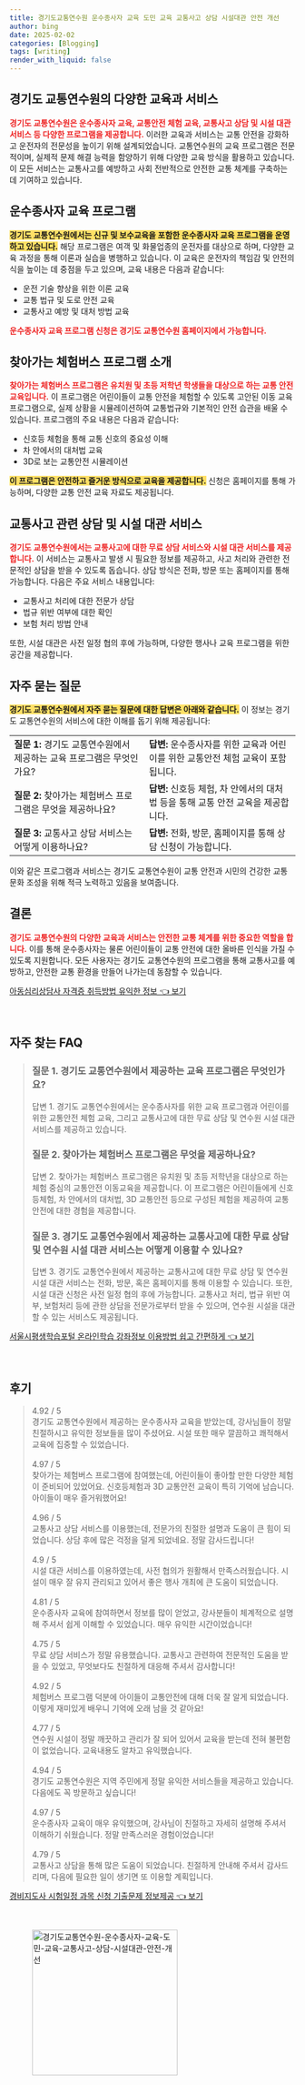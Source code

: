 ```yaml
---
title: 경기도교통연수원 운수종사자 교육 도민 교육 교통사고 상담 시설대관 안전 개선
author: bing
date: 2025-02-02
categories: [Blogging]
tags: [writing]
render_with_liquid: false
---
```



<h2 id='경기도-교통연수원-교육과-서비스'>경기도 교통연수원의 다양한 교육과 서비스</h2>

<p><b><span style="color: #ee2323;">경기도 교통연수원은 운수종사자 교육, 교통안전 체험 교육, 교통사고 상담 및 시설 대관 서비스 등 다양한 프로그램을 제공합니다.</span></b> 이러한 교육과 서비스는 교통 안전을 강화하고 운전자의 전문성을 높이기 위해 설계되었습니다. 교통연수원의 교육 프로그램은 전문적이며, 실제적 문제 해결 능력을 함양하기 위해 다양한 교육 방식을 활용하고 있습니다. 이 모든 서비스는 교통사고를 예방하고 사회 전반적으로 안전한 교통 체계를 구축하는 데 기여하고 있습니다.</p>

<h2 id='운수종사자-교육-프로그램'>운수종사자 교육 프로그램</h2>

<p><b><span style="background-color: #ffe066;">경기도 교통연수원에서는 신규 및 보수교육을 포함한 운수종사자 교육 프로그램을 운영하고 있습니다.</span></b> 해당 프로그램은 여객 및 화물업종의 운전자를 대상으로 하며, 다양한 교육 과정을 통해 이론과 실습을 병행하고 있습니다. 이 교육은 운전자의 책임감 및 안전의식을 높이는 데 중점을 두고 있으며, 교육 내용은 다음과 같습니다:</p>

<ul>
    <li>운전 기술 향상을 위한 이론 교육</li>
    <li>교통 법규 및 도로 안전 교육</li>
    <li>교통사고 예방 및 대처 방법 교육</li>
</ul>

<p><b><span style="color: #ee2323;">운수종사자 교육 프로그램 신청은 경기도 교통연수원 홈페이지에서 가능합니다.</span></b></p>

<h2 id='체험버스-프로그램-소개'>찾아가는 체험버스 프로그램 소개</h2>

<p><b><span style="color: #ee2323;">찾아가는 체험버스 프로그램은 유치원 및 초등 저학년 학생들을 대상으로 하는 교통 안전 교육입니다.</span></b> 이 프로그램은 어린이들이 교통 안전을 체험할 수 있도록 고안된 이동 교육 프로그램으로, 실제 상황을 시뮬레이션하여 교통법규와 기본적인 안전 습관을 배울 수 있습니다. 프로그램의 주요 내용은 다음과 같습니다:</p>

<ul>
    <li>신호등 체험을 통해 교통 신호의 중요성 이해</li>
    <li>차 안에서의 대처법 교육</li>
    <li>3D로 보는 교통안전 시뮬레이션</li>
</ul>

<p><b><span style="background-color: #ffe066;">이 프로그램은 안전하고 즐거운 방식으로 교육을 제공합니다.</span></b> 신청은 홈페이지를 통해 가능하며, 다양한 교통 안전 교육 자료도 제공됩니다.</p>

<h2 id='교통사고-상담-및-시설-대관'>교통사고 관련 상담 및 시설 대관 서비스</h2>

<p><b><span style="color: #ee2323;">경기도 교통연수원에서는 교통사고에 대한 무료 상담 서비스와 시설 대관 서비스를 제공합니다.</span></b> 이 서비스는 교통사고 발생 시 필요한 정보를 제공하고, 사고 처리와 관련한 전문적인 상담을 받을 수 있도록 돕습니다. 상담 방식은 전화, 방문 또는 홈페이지를 통해 가능합니다. 다음은 주요 서비스 내용입니다:</p>

<ul>
    <li>교통사고 처리에 대한 전문가 상담</li>
    <li>법규 위반 여부에 대한 확인</li>
    <li>보험 처리 방법 안내</li>
</ul>

<p>또한, 시설 대관은 사전 일정 협의 후에 가능하며, 다양한 행사나 교육 프로그램을 위한 공간을 제공합니다.</p>

<h2 id='자주-묻는-질문'>자주 묻는 질문</h2>

<p><b><span style="background-color: #ffe066;">경기도 교통연수원에서 자주 묻는 질문에 대한 답변은 아래와 같습니다.</span></b> 이 정보는 경기도 교통연수원의 서비스에 대한 이해를 돕기 위해 제공됩니다:</p>

<table>
    <tr>
        <td><b>질문 1:</b> 경기도 교통연수원에서 제공하는 교육 프로그램은 무엇인가요?</td>
        <td><b>답변:</b> 운수종사자를 위한 교육과 어린이를 위한 교통안전 체험 교육이 포함됩니다.</td>
    </tr>
    <tr>
        <td><b>질문 2:</b> 찾아가는 체험버스 프로그램은 무엇을 제공하나요?</td>
        <td><b>답변:</b> 신호등 체험, 차 안에서의 대처법 등을 통해 교통 안전 교육을 제공합니다.</td>
    </tr>
    <tr>
        <td><b>질문 3:</b> 교통사고 상담 서비스는 어떻게 이용하나요?</td>
        <td><b>답변:</b> 전화, 방문, 홈페이지를 통해 상담 신청이 가능합니다.</td>
    </tr>
</table>

<p>이와 같은 프로그램과 서비스는 경기도 교통연수원이 교통 안전과 시민의 건강한 교통 문화 조성을 위해 적극 노력하고 있음을 보여줍니다.</p>

<h2 id='결론'>결론</h2>

<p><b><span style="color: #ee2323;">경기도 교통연수원의 다양한 교육과 서비스는 안전한 교통 체계를 위한 중요한 역할을 합니다.</span></b> 이를 통해 운수종사자는 물론 어린이들이 교통 안전에 대한 올바른 인식을 가질 수 있도록 지원합니다. 모든 사용자는 경기도 교통연수원의 프로그램을 통해 교통사고를 예방하고, 안전한 교통 환경을 만들어 나가는데 동참할 수 있습니다.</p>


<p><a class="click-button" title="아동심리상담사 자격증 취득방법 유익한 정보" href="https://greenforu.github.io/posts/%EC%95%84%EB%8F%99%EC%8B%AC%EB%A6%AC%EC%83%81%EB%8B%B4%EC%82%AC-%EC%9E%90%EA%B2%A9%EC%A6%9D-%EC%B7%A8%EB%93%9D%EB%B0%A9%EB%B2%95-%EC%9C%A0%EC%9D%B5%ED%95%9C-%EC%A0%95%EB%B3%B4/" rel="dofollow">아동심리상담사 자격증 취득방법 유익한 정보 👈 보기</a></p><br>
<h2 id='자주_찾는_FAQ'>자주 찾는 FAQ</h2>
<div itemscope="" itemtype="https://schema.org/FAQPage"> 
<blockquote> 
<div itemscope="" itemprop="mainEntity" itemtype="https://schema.org/Question"> 
<h3 itemprop="name">질문 1. 경기도 교통연수원에서 제공하는 교육 프로그램은 무엇인가요?</h3> 
<div itemscope="" itemprop="acceptedAnswer" itemtype="https://schema.org/Answer"> 
<span itemprop="text"> 
<p>답변 1. 경기도 교통연수원에서는 운수종사자를 위한 교육 프로그램과 어린이를 위한 교통안전 체험 교육, 그리고 교통사고에 대한 무료 상담 및 연수원 시설 대관 서비스를 제공하고 있습니다.</p> 
</span> 
</div> 
</div> 

<div itemscope="" itemprop="mainEntity" itemtype="https://schema.org/Question"> 
<h3 itemprop="name">질문 2. 찾아가는 체험버스 프로그램은 무엇을 제공하나요?</h3> 
<div itemscope="" itemprop="acceptedAnswer" itemtype="https://schema.org/Answer"> 
<span itemprop="text"> 
<p>답변 2. 찾아가는 체험버스 프로그램은 유치원 및 초등 저학년을 대상으로 하는 체험 중심의 교통안전 이동교육을 제공합니다. 이 프로그램은 어린이들에게 신호등체험, 차 안에서의 대처법, 3D 교통안전 등으로 구성된 체험을 제공하여 교통안전에 대한 경험을 제공합니다.</p> 
</span> 
</div> 
</div> 

<div itemscope="" itemprop="mainEntity" itemtype="https://schema.org/Question"> 
<h3 itemprop="name">질문 3. 경기도 교통연수원에서 제공하는 교통사고에 대한 무료 상담 및 연수원 시설 대관 서비스는 어떻게 이용할 수 있나요?</h3> 
<div itemscope="" itemprop="acceptedAnswer" itemtype="https://schema.org/Answer"> 
<span itemprop="text"> 
<p>답변 3. 경기도 교통연수원에서 제공하는 교통사고에 대한 무료 상담 및 연수원 시설 대관 서비스는 전화, 방문, 혹은 홈페이지를 통해 이용할 수 있습니다. 또한, 시설 대관 신청은 사전 일정 협의 후에 가능합니다. 교통사고 처리, 법규 위반 여부, 보험처리 등에 관한 상담을 전문가로부터 받을 수 있으며, 연수원 시설을 대관할 수 있는 서비스도 제공됩니다.</p> 
</span> 
</div> 
</div> 
</blockquote> 
</div>
<p><a class="click-button" title="서울시평생학습포털 온라인학습 강좌정보 이용방법 쉽고 간편하게" href="https://greenforu.github.io/posts/%EC%84%9C%EC%9A%B8%EC%8B%9C%ED%8F%89%EC%83%9D%ED%95%99%EC%8A%B5%ED%8F%AC%ED%84%B8-%EC%98%A8%EB%9D%BC%EC%9D%B8%ED%95%99%EC%8A%B5-%EA%B0%95%EC%A2%8C%EC%A0%95%EB%B3%B4-%EC%9D%B4%EC%9A%A9%EB%B0%A9%EB%B2%95-%EC%89%BD%EA%B3%A0-%EA%B0%84%ED%8E%B8%ED%95%98%EA%B2%8C/" rel="dofollow">서울시평생학습포털 온라인학습 강좌정보 이용방법 쉽고 간편하게 👈 보기</a></p><br>
<h2 id='후기'>후기</h2>
<div itemscope itemtype="https://schema.org/Product">
  <blockquote>
  <div itemprop="review" itemscope itemtype="https://schema.org/Review">
      <div itemprop="reviewRating" itemscope itemtype="https://schema.org/Rating"> <span itemprop="ratingValue">4.92</span> / <span itemprop="bestRating">5</span> </div>
      <span itemprop="reviewBody">경기도 교통연수원에서 제공하는 운수종사자 교육을 받았는데, 강사님들이 정말 친절하시고 유익한 정보들을 많이 주셨어요. 시설 또한 매우 깔끔하고 쾌적해서 교육에 집중할 수 있었습니다.</span>
  </div>
  <br>
  <div itemprop="review" itemscope itemtype="https://schema.org/Review">
      <div itemprop="reviewRating" itemscope itemtype="https://schema.org/Rating"> <span itemprop="ratingValue">4.97</span> / <span itemprop="bestRating">5</span> </div>
      <span itemprop="reviewBody">찾아가는 체험버스 프로그램에 참여했는데, 어린이들이 좋아할 만한 다양한 체험이 준비되어 있었어요. 신호등체험과 3D 교통안전 교육이 특히 기억에 남습니다. 아이들이 매우 즐거워했어요!</span>
  </div>
  <br>
  <div itemprop="review" itemscope itemtype="https://schema.org/Review">
      <div itemprop="reviewRating" itemscope itemtype="https://schema.org/Rating"> <span itemprop="ratingValue">4.96</span> / <span itemprop="bestRating">5</span> </div>
      <span itemprop="reviewBody">교통사고 상담 서비스를 이용했는데, 전문가의 친절한 설명과 도움이 큰 힘이 되었습니다. 상담 후에 많은 걱정을 덜게 되었네요. 정말 감사드립니다!</span>
  </div>
  <br>
  <div itemprop="review" itemscope itemtype="https://schema.org/Review">
      <div itemprop="reviewRating" itemscope itemtype="https://schema.org/Rating"> <span itemprop="ratingValue">4.9</span> / <span itemprop="bestRating">5</span> </div>
      <span itemprop="reviewBody">시설 대관 서비스를 이용하였는데, 사전 협의가 원활해서 만족스러웠습니다. 시설이 매우 잘 유지 관리되고 있어서 좋은 행사 개최에 큰 도움이 되었습니다.</span>
  </div>
  <br>
  <div itemprop="review" itemscope itemtype="https://schema.org/Review">
      <div itemprop="reviewRating" itemscope itemtype="https://schema.org/Rating"> <span itemprop="ratingValue">4.81</span> / <span itemprop="bestRating">5</span> </div>
      <span itemprop="reviewBody">운수종사자 교육에 참여하면서 정보를 많이 얻었고, 강사분들이 체계적으로 설명해 주셔서 쉽게 이해할 수 있었습니다. 매우 유익한 시간이었습니다!</span>
  </div>
  <br>
  <div itemprop="review" itemscope itemtype="https://schema.org/Review">
      <div itemprop="reviewRating" itemscope itemtype="https://schema.org/Rating"> <span itemprop="ratingValue">4.75</span> / <span itemprop="bestRating">5</span> </div>
      <span itemprop="reviewBody">무료 상담 서비스가 정말 유용했습니다. 교통사고 관련하여 전문적인 도움을 받을 수 있었고, 무엇보다도 친절하게 대응해 주셔서 감사합니다!</span>
  </div>
  <br>
  <div itemprop="review" itemscope itemtype="https://schema.org/Review">
      <div itemprop="reviewRating" itemscope itemtype="https://schema.org/Rating"> <span itemprop="ratingValue">4.92</span> / <span itemprop="bestRating">5</span> </div>
      <span itemprop="reviewBody">체험버스 프로그램 덕분에 아이들이 교통안전에 대해 더욱 잘 알게 되었습니다. 이렇게 재미있게 배우니 기억에 오래 남을 것 같아요!</span>
  </div>
  <br>
  <div itemprop="review" itemscope itemtype="https://schema.org/Review">
      <div itemprop="reviewRating" itemscope itemtype="https://schema.org/Rating"> <span itemprop="ratingValue">4.77</span> / <span itemprop="bestRating">5</span> </div>
      <span itemprop="reviewBody">연수원 시설이 정말 깨끗하고 관리가 잘 되어 있어서 교육을 받는데 전혀 불편함이 없었습니다. 교육내용도 알차고 유익했습니다.</span>
  </div>
  <br>
  <div itemprop="review" itemscope itemtype="https://schema.org/Review">
      <div itemprop="reviewRating" itemscope itemtype="https://schema.org/Rating"> <span itemprop="ratingValue">4.94</span> / <span itemprop="bestRating">5</span> </div>
      <span itemprop="reviewBody">경기도 교통연수원은 지역 주민에게 정말 유익한 서비스들을 제공하고 있습니다. 다음에도 꼭 방문하고 싶습니다!</span>
  </div>
  <br>
  <div itemprop="review" itemscope itemtype="https://schema.org/Review">
      <div itemprop="reviewRating" itemscope itemtype="https://schema.org/Rating"> <span itemprop="ratingValue">4.97</span> / <span itemprop="bestRating">5</span> </div>
      <span itemprop="reviewBody">운수종사자 교육이 매우 유익했으며, 강사님이 친절하고 자세히 설명해 주셔서 이해하기 쉬웠습니다. 정말 만족스러운 경험이었습니다!</span>
  </div>
  <br>
  <div itemprop="review" itemscope itemtype="https://schema.org/Review">
      <div itemprop="reviewRating" itemscope itemtype="https://schema.org/Rating"> <span itemprop="ratingValue">4.79</span> / <span itemprop="bestRating">5</span> </div>
      <span itemprop="reviewBody">교통사고 상담을 통해 많은 도움이 되었습니다. 친절하게 안내해 주셔서 감사드리며, 다음에 필요한 일이 생기면 또 이용할 계획입니다.</span>
  </div>
  </blockquote>
</div>
<p><a class="click-button" title="경비지도사 시험일정 과목 신청 기출문제 정보제공" href="https://greenforu.github.io/posts/%EA%B2%BD%EB%B9%84%EC%A7%80%EB%8F%84%EC%82%AC-%EC%8B%9C%ED%97%98%EC%9D%BC%EC%A0%95-%EA%B3%BC%EB%AA%A9-%EC%8B%A0%EC%B2%AD-%EA%B8%B0%EC%B6%9C%EB%AC%B8%EC%A0%9C-%EC%A0%95%EB%B3%B4%EC%A0%9C%EA%B3%B5/" rel="dofollow">경비지도사 시험일정 과목 신청 기출문제 정보제공 👈 보기</a></p><br>
<figure class="image"><img src="https://greenforu.github.io/assets/img/thumbnail/경기도교통연수원-운수종사자-교육-도민-교육-교통사고-상담-시설대관-안전-개선.webp" alt="경기도교통연수원-운수종사자-교육-도민-교육-교통사고-상담-시설대관-안전-개선" width="256" height="256"></figure>